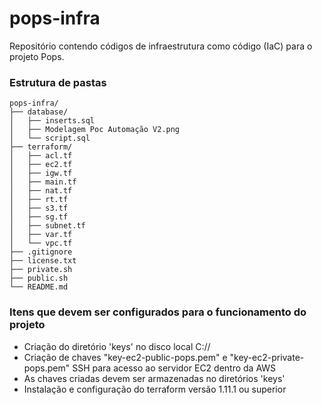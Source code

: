 # pops-infra
Repositório contendo códigos de infraestrutura como código (IaC) para o projeto Pops.

### Estrutura de pastas
```
pops-infra/
├── database/
│   ├── inserts.sql
│   ├── Modelagem Poc Automação V2.png
│   └── script.sql
├── terraform/
│   ├── acl.tf
│   ├── ec2.tf
│   ├── igw.tf
│   ├── main.tf
│   ├── nat.tf
│   ├── rt.tf
│   ├── s3.tf
│   ├── sg.tf
│   ├── subnet.tf
│   ├── var.tf
│   └── vpc.tf
├── .gitignore
├── license.txt
├── private.sh
├── public.sh
└── README.md
```
### Itens que devem ser configurados para o funcionamento do projeto
- Criação do diretório 'keys' no disco local C://
- Criação de chaves "key-ec2-public-pops.pem" e "key-ec2-private-pops.pem" SSH para acesso ao servidor EC2 dentro da AWS
- As chaves criadas devem ser armazenadas no diretórios 'keys'
- Instalação e configuração do terraform versão 1.11.1 ou superior